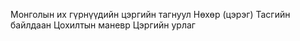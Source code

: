 Монголын их гүрнүүдийн цэргийн тагнуул
Нөхөр (цэрэг)
Тасгийн байлдаан
Цохилтын маневр
Цэргийн урлаг
